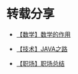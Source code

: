 

转载分享
=======

*   [【数学】数学的作用](./math)

*   [【技术】JAVA之路](./LearningJava)

*   [【职场】职场总结](./PerfectSelf)